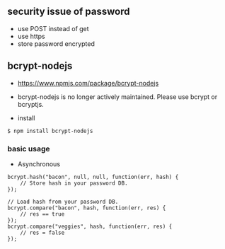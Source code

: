 ## security issue of password

- use POST instead of get
- use https
- store password encrypted

## bcrypt-nodejs
- https://www.npmjs.com/package/bcrypt-nodejs   
- bcrypt-nodejs is no longer actively maintained. Please use bcrypt or bcryptjs.

- install
```
$ npm install bcrypt-nodejs
```


### basic usage
- Asynchronous
```
bcrypt.hash("bacon", null, null, function(err, hash) {
    // Store hash in your password DB.
});

// Load hash from your password DB.
bcrypt.compare("bacon", hash, function(err, res) {
    // res == true
});
bcrypt.compare("veggies", hash, function(err, res) {
    // res = false
});

```
